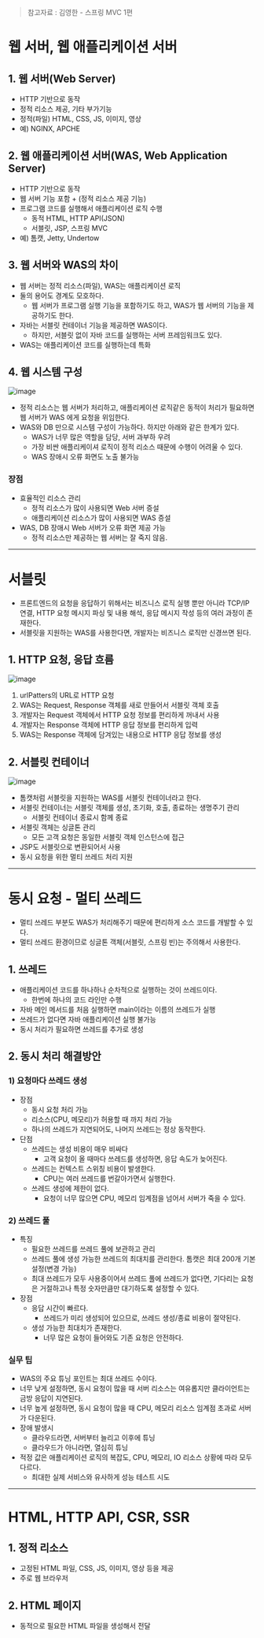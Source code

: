 > 참고자료 : 김영한 - 스프링 MVC 1편

# 웹 서버, 웹 애플리케이션 서버

## 1. 웹 서버(Web Server)

- HTTP 기반으로 동작
- 정적 리소스 제공, 기타 부가기능
- 정적(파일) HTML, CSS, JS, 이미지, 영상
- 예) NGINX, APCHE

## 2. 웹 애플리케이션 서버(WAS, Web Application Server)

- HTTP 기반으로 동작
- 웹 서버 기능 포함 + (정적 리소스 제공 기능)
- 프로그램 코드를 실행해서 애플리케이션 로직 수행
  - 동적 HTML, HTTP API(JSON)
  - 서블릿, JSP, 스프링 MVC
- 예) 톰캣, Jetty, Undertow

## 3. 웹 서버와 WAS의 차이

- 웹 서버는 정적 리소스(파일), WAS는 애플리케이션 로직
- 둘의 용어도 경계도 모호하다.
  - 웹 서버가 프로그램 실행 기능을 포함하기도 하고, WAS가 웹 서버의 기능을 제공하기도 한다.
- 자바는 서블릿 컨테이너 기능을 제공하면 WAS이다.
  - 하지만, 서블릿 없이 자바 코드를 실행하는 서버 프레임워크도 있다.
- WAS는 애플리케이션 코드를 실행하는데 특화

## 4. 웹 시스템 구성

![image](https://user-images.githubusercontent.com/87891581/148025065-0830c2ff-6298-425a-964a-66015785b9f5.png)

- 정적 리소스는 웹 서버가 처리하고, 애플리케이션 로직같은 동적이 처리가 필요하면 웹 서버가 WAS 에게 요청을 위임한다.
- WAS와 DB 만으로 시스템 구성이 가능하다. 하지만 아래와 같은 한계가 있다.
  - WAS가 너무 많은 역할을 담당, 서버 과부하 우려
  - 가장 비싼 애플리케이셔 로직이 정적 리소스 때문에 수행이 어려울 수 있다.
  - WAS 장애시 오류 화면도 노출 불가능

### 장점

- 효율적인 리소스 관리
  - 정적 리소스가 많이 사용되면 Web 서버 증설
  - 애플리케이션 리소스가 많이 사용되면 WAS 증설
- WAS, DB 장애시 Web 서버가 오류 화면 제공 가능
  - 정적 리소스만 제공하는 웹 서버는 잘 죽지 않음.

---

# 서블릿

- 프론트엔드의 요청을 응답하기 위해서는 비즈니스 로직 실행 뿐만 아니라 TCP/IP 연결, HTTP 요청 메시지 파싱 및 내용 해석, 응답 메시지 작성 등의 여러 과정이 존재한다.
- 서블릿을 지원하는 WAS를 사용한다면, 개발자는 비즈니스 로직만 신경쓰면 된다.

## 1. HTTP 요청, 응답 흐름

![image](https://user-images.githubusercontent.com/87891581/148026205-20013787-499d-499e-98c3-350f5afaa8c4.png)

1. urlPatters의 URL로 HTTP 요청
2. WAS는 Request, Response 객체를 새로 만들어서 서블릿 객체 호출
3. 개발자는 Request 객체에서 HTTP 요청 정보를 편리하게 꺼내서 사용
4. 개발자는 Response 객체에 HTTP 응답 정보를 편리하게 입력
5. WAS는 Response 객체에 담겨있는 내용으로 HTTP 응답 정보를 생성

## 2. 서블릿 컨테이너

![image](https://user-images.githubusercontent.com/87891581/148026414-160e27e4-7ee6-4b1f-8632-122396aa0994.png)

- 톰캣처럼 서블릿을 지원하는 WAS를 서블릿 컨테이너라고 한다.
- 서블릿 컨테이너는 서블릿 객체를 생성, 초기화, 호출, 종료하는 생명주기 관리
  - 서블릿 컨테이너 종료시 함께 종료
- 서블릿 객체는 싱글톤 관리
  - 모든 고객 요청은 동일한 서블릿 객체 인스턴스에 접근
- JSP도 서블릿으로 변환되어서 사용
- 동시 요청을 위한 멀티 쓰레드 처리 지원

---

# 동시 요청 - 멀티 쓰레드

- 멀티 쓰레드 부분도 WAS가 처리해주기 때문에 편리하게 소스 코드를 개발할 수 있다.
- 멀티 쓰레드 환경이므로 싱글톤 객체(서블릿, 스프링 빈)는 주의해서 사용한다.

## 1. 쓰레드

- 애플리케이션 코드를 하나하나 순차적으로 실행하는 것이 쓰레드이다.
  - 한번에 하나의 코드 라인만 수행
- 자바 메인 메서드를 처음 실행하면 main이라는 이름의 쓰레드가 실행
- 쓰레드가 없다면 자바 애플리케이션 실행 불가능
- 동시 처리가 필요하면 쓰레드를 추가로 생성

## 2. 동시 처리 해결방안

### 1) 요청마다 쓰레드 생성

- 장점
  - 동시 요청 처리 가능
  - 리소스(CPU, 메모리)가 허용할 때 까지 처리 가능
  - 하나의 쓰레드가 지연되어도, 나머지 쓰레드는 정상 동작한다.
- 단점
  - 쓰레드는 생성 비용이 매우 비싸다
    - 고객 요청이 올 때마다 쓰레드를 생성하면, 응답 속도가 늦어진다.
  - 쓰레드는 컨텍스트 스위칭 비용이 발생한다.
    - CPU는 여러 쓰레드를 번갈아가면서 실행한다.
  - 쓰레드 생성에 제한이 없다.
    - 요청이 너무 많으면 CPU, 메모리 임계점을 넘어서 서버가 죽을 수 있다.

### 2) 쓰레드 풀

- 특징
  - 필요한 쓰레드를 쓰레드 풀에 보관하고 관리
  - 쓰레드 풀에 생성 가능한 쓰레드의 최대치를 관리한다. 톰캣은 최대 200개 기본설정(변경 가능)
  - 최대 쓰레드가 모두 사용중이어서 쓰레드 풀에 쓰레드가 없다면, 기다리는 요청은 거절하고나 특정 숫자만큼만 대기하도록 설정할 수 있다.
- 장점
  - 응답 시간이 빠르다.
    - 쓰레드가 미리 생성되어 있으므로, 쓰레드 생성/종료 비용이 절약된다.
  - 생성 가능한 최대치가 존재한다.
    - 너무 많은 요청이 들어와도 기존 요청은 안전하다.

### 실무 팁

- WAS의 주요 튜닝 포인트는 최대 쓰레드 수이다.
- 너무 낮게 설정하면, 동시 요청이 많을 때 서버 리소스는 여유롭지만 클라이언트는 금방 응답이 지연된다.
- 너무 높게 설정하면, 동시 요청이 많을 때 CPU, 메모리 리소스 임계점 초과로 서버가 다운된다.
- 장애 발생시
  - 클라우드라면, 서버부터 늘리고 이후에 튜닝
  - 클라우드가 아니라면, 열심히 튜닝
- 적정 값은 애플리케이션 로직의 복잡도, CPU, 메모리, IO 리소스 상황에 따라 모두 다르다.
  - 최대한 실제 서비스와 유사하게 성능 테스트 시도

---

# HTML, HTTP API, CSR, SSR

## 1. 정적 리소스

- 고정된 HTML 파일, CSS, JS, 이미지, 영상 등을 제공
- 주로 웹 브라우저

## 2. HTML 페이지

- 동적으로 필요한 HTML 파일을 생성해서 전달
